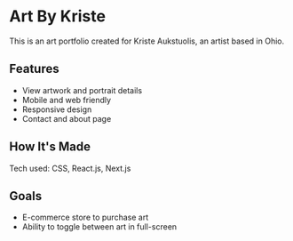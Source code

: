 # Art By Kriste
This is an art portfolio created for Kriste Aukstuolis, an artist based in Ohio. 

## Features
- View artwork and portrait details
- Mobile and web friendly
- Responsive design
- Contact and about page

## How It's Made
Tech used: CSS, React.js, Next.js

## Goals
- E-commerce store to purchase art
- Ability to toggle between art in full-screen
